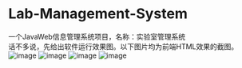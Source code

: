 # Lab-Management-System
一个JavaWeb信息管理系统项目，名称：实验室管理系统
<br>话不多说，先给出软件运行效果图。以下图片均为前端HTML效果的截图。<br>
![image](https://user-images.githubusercontent.com/72424079/150634811-72c3c5f2-a700-47ff-be22-77a896e35cda.png)
![image](https://user-images.githubusercontent.com/72424079/150634816-ec58cc74-5535-47fb-8d9d-03cb96332c76.png)
![image](https://user-images.githubusercontent.com/72424079/150634830-a5dc45b6-ecf0-49b1-bf5d-7c1b3fc657e8.png)
![image](https://user-images.githubusercontent.com/72424079/150634845-e467f982-6241-46d9-ac60-6da78171f019.png)
